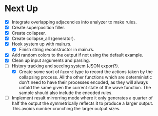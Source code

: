 # Next Up

- [x] Integrate overlapping adjacencies into analyzer to make rules.
- [x] Create superposition filler.
- [x] Create collapser.
- [x] Create collapse_all (generator).
- [x] Hook system up with main.rs.
  - [x] Finish string reconstructor in main.rs.
- [x] Add random colors to the output if not using the default example.
- [x] Clean up input arguments and parsing.
- [ ] History tracking and seeding system (JSON export?).
    - [x] Create some sort of `Record` type to record the actions taken by the collapsing process. All the other functions which are deterministic don't need to have their processes encoded, as they will always unfold the same given the current state of the wave function. The sample should also include the encoded rules.
- [ ] Implement result mirrorring mode where it only generates a quarter of half the output the symmetrically reflects it to produce a larger output. This avoids number crunching the larger output sizes.
